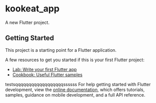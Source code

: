 # kookeat_app

A new Flutter project.

## Getting Started

This project is a starting point for a Flutter application.

A few resources to get you started if this is your first Flutter project:

- [Lab: Write your first Flutter app](https://docs.flutter.dev/get-started/codelab)
- [Cookbook: Useful Flutter samples](https://docs.flutter.dev/cookbook)

testsqqqqqqqqqqqqqqqqqqssssss
For help getting started with Flutter development, view the
[online documentation](https://docs.flutter.dev/), which offers tutorials,
samples, guidance on mobile development, and a full API reference.
